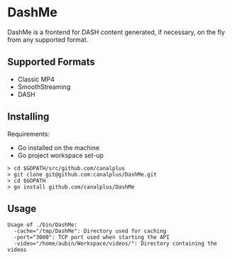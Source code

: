 DashMe
======

DashMe is a frontend for DASH content generated, if necessary, on the fly from any supported format.

Supported Formats
-----------------

* Classic MP4
* SmoothStreaming
* DASH

Installing
----------

Requirements:
* Go installed on the machine
* Go project workspace set-up

```
> cd $GOPATH/src/github.com/canalplus
> git clone git@github.com:canalplus/DashMe.git
> cd $GOPATH
> go install github.com/canalplus/DashMe
```

Usage
-----

```
Usage of ./bin/DashMe:
  -cache="/tmp/DashMe": Directory used for caching
  -port="3000": TCP port used when starting the API
  -video="/home/aubin/Workspace/videos/": Directory containing the videos
```
